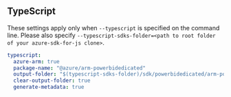 ## TypeScript

These settings apply only when `--typescript` is specified on the command line.
Please also specify `--typescript-sdks-folder=<path to root folder of your azure-sdk-for-js clone>`.

``` yaml $(typescript)
typescript:
  azure-arm: true
  package-name: "@azure/arm-powerbidedicated"
  output-folder: "$(typescript-sdks-folder)/sdk/powerbidedicated/arm-powerbidedicated"
  clear-output-folder: true
  generate-metadata: true
```
